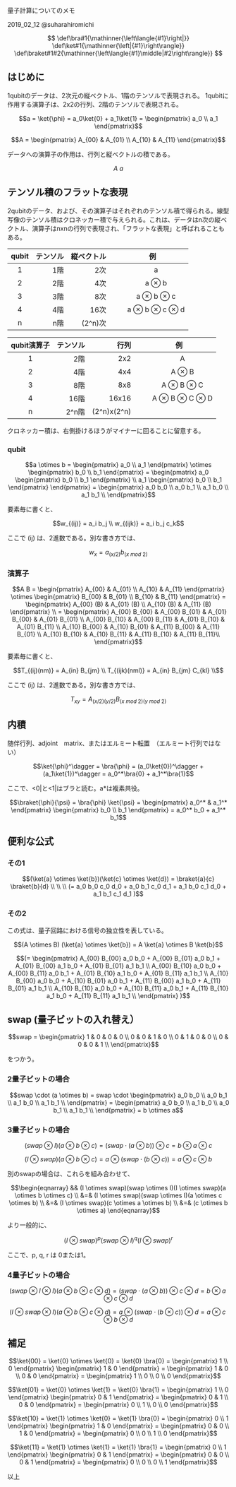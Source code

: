 量子計算についてのメモ

2019_02_12 @suharahiromichi 

$$
\def\bra#1{\mathinner{\left\langle{#1}\right|}}
\def\ket#1{\mathinner{\left|{#1}\right\rangle}}
\def\braket#1#2{\mathinner{\left\langle{#1}\middle|#2\right\rangle}}
$$

## はじめに

1qubitのデータは、2次元の縦ベクトル、1階のテンソルで表現される。
1qubitに作用する演算子は、2x2の行列、2階のテンソルで表現される。

```math
a
=
\ket{\phi}
=
a_0\ket{0} + a_1\ket{1}
=
\begin{pmatrix}
a_0 \\
a_1
\end{pmatrix}
```

```math
A
=
\begin{pmatrix}
A_{00} & A_{01} \\
A_{10} & A_{11}
\end{pmatrix}
```

データへの演算子の作用は、行列と縦ベクトルの積である。

```math
A \ a
```

## テンソル積のフラットな表現

2qubitのデータ、および、その演算子はそれぞれのテンソル積で得られる。線型写像のテンソル積はクロネッカー積で与えられる。これは、データはn次の縦ベクトル、演算子はnxnの行列で表現され、「フラットな表現」と呼ばれることもある。

|qubit    |テンソル  |縦ベクトル  |　例 |
|:-:|----:|--:|:---------------:|
|1  |1階  |2次  |　　a |
|2  |2階  |4次  |　　a ⊗ b |
|3  |3階  |8次  |　　a ⊗ b ⊗ c |
|4  |4階  |16次  |　　a ⊗ b ⊗ c ⊗ d |
|n  |n階  |(2^n)次  |　

|qubit演算子  |テンソル  |行列  |　例 |
|:-:|---:|-----:|:---:|
|1  |2階  |2x2  |　　A |
|2  |4階  |4x4  |　　A ⊗ B |
|3  |8階  |8x8  |　　A ⊗ B ⊗ C |
|4  |16階  |16x16  |　　A ⊗ B ⊗ C ⊗ D |
|n  |2^n階  |(2^n)x(2^n)  |　

クロネッカー積は、右側掛けるほうがマイナーに回ることに留意する。

### qubit

```math
a \otimes b
=
\begin{pmatrix}
a_0 \\
a_1
\end{pmatrix}
\otimes
\begin{pmatrix}
b_0 \\
b_1
\end{pmatrix}
=
\begin{pmatrix}
a_0
\begin{pmatrix}
b_0 \\
b_1
\end{pmatrix}
\\
a_1
\begin{pmatrix}
b_0 \\
b_1
\end{pmatrix}
\end{pmatrix}
=
\begin{pmatrix}
a_0 b_0 \\
a_0 b_1 \\
a_1 b_0 \\
a_1 b_1 \\
\end{pmatrix}
```

要素毎に書くと、

```math
w_{(ij)} = a_i b_j

\\

w_{(ijk)} = a_i b_j c_k
```
ここで (ij) は、2進数である。別な書き方では、

```math
w_{x} = a_{(x/2)} b_{(x\ mod\ 2)}
```

### 演算子

```math
A B
=
\begin{pmatrix}
A_{00} & A_{01} \\
A_{10} & A_{11}
\end{pmatrix}
\otimes
\begin{pmatrix}
B_{00} & B_{01} \\
B_{10} & B_{11}
\end{pmatrix}
=
\begin{pmatrix}
A_{00} (B) & A_{01} (B) \\
A_{10} (B) & A_{11} (B)
\end{pmatrix}
\\ =
\begin{pmatrix}
A_{00} B_{00} & A_{00} B_{01} & A_{01} B_{00} & A_{01} B_{01} \\
A_{00} B_{10} & A_{00} B_{11} & A_{01} B_{10} & A_{01} B_{11} \\
A_{10} B_{00} & A_{10} B_{01} & A_{11} B_{00} & A_{11} B_{01} \\
A_{10} B_{10} & A_{10} B_{11} & A_{11} B_{10} & A_{11} B_{11}\\
\end{pmatrix}
```

要素毎に書くと、

```math
T_{(ij)(nm)} = A_{in} B_{jm}
\\
T_{(ijk)(nml)} = A_{in} B_{jm} C_{kl}
\\
```
ここで (ij) は、2進数である。別な書き方では、

```math
T_{xy} = A_{(x/2)(y/2)} B_{(x\ mod\ 2)(y\ mod\ 2)}
```

## 内積

随伴行列、adjoint　matrix、またはエルミート転置　（エルミート行列ではない）

```math
\ket{\phi}^\dagger
=
\bra{\phi}
=
(a_0\ket{0})^\dagger + (a_1\ket{1})^\dagger
=
a_0^*\bra{0} + a_1^*\bra{1}
```

ここで、<0|と<1|はブラと読む。a*は複素共役。


```math
\braket{\phi}{\psi}
=
\bra{\phi} \ket{\psi}
=
\begin{pmatrix}
a_0^* & a_1^*
\end{pmatrix}
\begin{pmatrix}
b_0 \\
b_1
\end{pmatrix}
=
a_0^* b_0 + a_1^* b_1
```

## 便利な公式
### その1
```math
(\ket{a} \otimes \ket{b})(\ket{c} \otimes \ket{d})
=
\braket{a}{c} \braket{b}{d}
\\
\\
\\
(=
a_0 b_0 c_0 d_0 +
a_0 b_1 c_0 d_1 +
a_1 b_0 c_1 d_0 +
a_1 b_1 c_1 d_1
)
```

### その2

この式は、量子回路における信号の独立性を表している。

```math
(A \otimes B) (\ket{a} \otimes \ket{b})
=
A \ket{a} \otimes B \ket{b}
```
```math
(=
\begin{pmatrix}
A_{00} B_{00} a_0 b_0 + A_{00} B_{01} a_0 b_1 + A_{01} B_{00} a_1 b_0 + A_{01} B_{01} a_1 b_1 \\
A_{00} B_{10} a_0 b_0 + A_{00} B_{11} a_0 b_1 + A_{01} B_{10} a_1 b_0 + A_{01} B_{11} a_1 b_1 \\
A_{10} B_{00} a_0 b_0 + A_{10} B_{01} a_0 b_1 + A_{11} B_{00} a_1 b_0 + A_{11} B_{01} a_1 b_1 \\
A_{10} B_{10} a_0 b_0 + A_{10} B_{11} a_0 b_1 + A_{11} B_{10} a_1 b_0 + A_{11} B_{11} a_1 b_1 \\
\end{pmatrix}
)
```

## swap (量子ビットの入れ替え）

```math
swap
=
\begin{pmatrix}
1 & 0 & 0 & 0 \\
0 & 0 & 1 & 0 \\
0 & 1 & 0 & 0 \\
0 & 0 & 0 & 1 \\
\end{pmatrix}
```
をつかう。

### 2量子ビットの場合

```math
swap \cdot (a \otimes b)
=
swap \cdot 
\begin{pmatrix}
a_0 b_0 \\
a_0 b_1 \\
a_1 b_0 \\
a_1 b_1 \\
\end{pmatrix}
=
\begin{pmatrix}
a_0 b_0 \\
a_1 b_0 \\
a_0 b_1 \\
a_1 b_1 \\
\end{pmatrix}
=
b \otimes a
```
### 3量子ビットの場合

```math
(swap \otimes I) (a \otimes b \otimes c)
=
(swap \cdot (a \otimes b)) \otimes c
=
b \otimes a \otimes c
```

```math
(I \otimes swap) (a \otimes b \otimes c)
=
a \otimes (swap \cdot (b \otimes c))
=
a \otimes c \otimes b
```

別のswapの場合は、これらを組み合わせて、

```math
\begin{eqnarray}
&&
(I \otimes swap)(swap \otimes I)(I \otimes swap)(a \otimes b \otimes c)
\\ &=&
(I \otimes swap)(swap \otimes I)(a \otimes c \otimes b)
\\ &=&
(I \otimes swap)(c \otimes a \otimes b)
\\ &=&
(c \otimes b \otimes a)
\end{eqnarray}
```

より一般的に、

```math
(I \otimes swap)^p　(swap \otimes I)^q 　(I \otimes swap)^r
```
ここで、p, q, r は 0または1。

### 4量子ビットの場合

```math
(swap \otimes I \otimes I)(a \otimes b \otimes c \otimes d)
=
(swap \cdot (a \otimes b)) \otimes c \otimes d
=
b \otimes a \otimes c \otimes d
```

```math
(I \otimes swap \otimes I)(a \otimes b \otimes c \otimes d)
=
a \otimes (swap \cdot (b \otimes c)) \otimes d
=
a \otimes c \otimes b \otimes d
```

## 補足

```math
\ket{00} =
\ket{0} \otimes \ket{0} =
\ket{0} \bra{0} =
\begin{pmatrix}
1 \\ 0
\end{pmatrix}
\begin{pmatrix}
1 & 0
\end{pmatrix}
=
\begin{pmatrix}
1 & 0 \\
0 & 0
\end{pmatrix}
=
\begin{pmatrix}
1 \\ 0 \\
0 \\ 0
\end{pmatrix}
```

```math
\ket{01} =
\ket{0} \otimes \ket{1} =
\ket{0} \bra{1} =
\begin{pmatrix}
1 \\ 0
\end{pmatrix}
\begin{pmatrix}
0 & 1
\end{pmatrix}
=
\begin{pmatrix}
0 & 1 \\
0 & 0
\end{pmatrix}
=
\begin{pmatrix}
0 \\ 1 \\
0 \\ 0
\end{pmatrix}
```

```math
\ket{10} =
\ket{1} \otimes \ket{0} =
\ket{1} \bra{0} =
\begin{pmatrix}
0 \\ 1
\end{pmatrix}
\begin{pmatrix}
1 & 0
\end{pmatrix}
=
\begin{pmatrix}
0 & 0 \\
1 & 0
\end{pmatrix}
=
\begin{pmatrix}
0 \\ 0 \\
1 \\ 0
\end{pmatrix}
```
```math
\ket{11} =
\ket{1} \otimes \ket{1} =
\ket{1} \bra{1} =
\begin{pmatrix}
0 \\ 1
\end{pmatrix}
\begin{pmatrix}
0 & 1
\end{pmatrix}
=
\begin{pmatrix}
0 & 0 \\
0 & 1
\end{pmatrix}
=
\begin{pmatrix}
0 \\ 0 \\
0 \\ 1
\end{pmatrix}
```

以上

